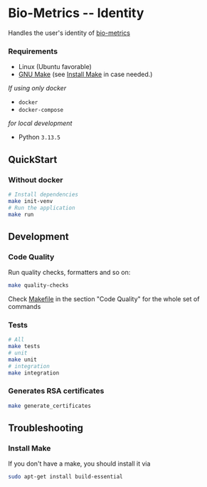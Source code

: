 Bio-Metrics -- Identity
=======================

Handles the user's identity of [bio-metrics](https://github.com/Koubae/bio-metrics)

### Requirements

* Linux (Ubuntu favorable)
* [GNU Make](https://www.gnu.org/software/make/manual/make.html) (see [Install Make](#install-make) in case needed.)

_If using only docker_

* `docker`
* `docker-compose`

_for local development_

* Python `3.13.5`


QuickStart
----------

### Without docker

```bash
# Install dependencies
make init-venv
# Run the application
make run
```

Development
-----------

### Code Quality

Run quality checks, formatters and so on:

```bash
make quality-checks
```

Check [Makefile](Makefile) in the section "Code Quality" for the whole set of commands

### Tests


```bash
# All
make tests
# unit
make unit
# integration
make integration
```

### Generates RSA certificates

```bash
make generate_certificates
```

Troubleshooting
---------------

### Install Make

If you don't have a make, you should install it via

```bash
sudo apt-get install build-essential
```
